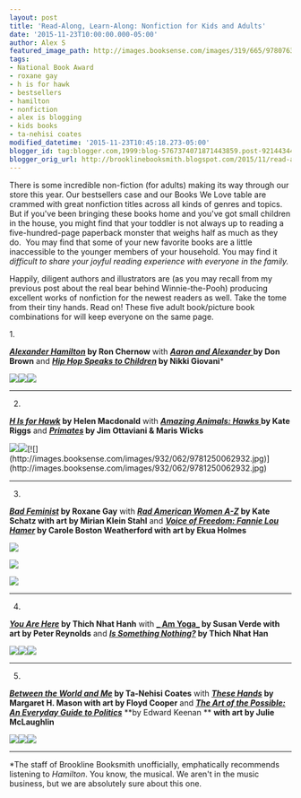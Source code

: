 ```yaml
---
layout: post
title: 'Read-Along, Learn-Along: Nonfiction for Kids and Adults'
date: '2015-11-23T10:00:00.000-05:00'
author: Alex S
featured_image_path: http://images.booksense.com/images/319/665/9780763665319.jpg
tags:
- National Book Award
- roxane gay
- h is for hawk
- bestsellers
- hamilton
- nonfiction
- alex is blogging
- kids books
- ta-nehisi coates
modified_datetime: '2015-11-23T10:45:18.273-05:00'
blogger_id: tag:blogger.com,1999:blog-5767374071871443859.post-9214434478182440403
blogger_orig_url: http://brooklinebooksmith.blogspot.com/2015/11/read-along-learn-along-nonfiction-for.html
---
```

There is some incredible non-fiction (for adults) making its way through our store this year. Our bestsellers case and our Books We Love table are crammed with great nonfiction titles across all kinds of genres and topics. But if you've been bringing these books home and you've got small children in the house, you might find that your toddler is not always up to reading a five-hundred-page paperback monster that weighs half as much as they do.  You may find that some of your new favorite books are a little inaccessible to the younger members of your household. You may find it _difficult to share your joyful reading experience with everyone in the family._

Happily, diligent authors and illustrators are (as you may recall from my previous post about the real bear behind Winnie-the-Pooh) producing excellent works of nonfiction for the newest readers as well. Take the tome from their tiny hands. Read on! These five adult book/picture book combinations for will keep everyone on the same page.

1\.



**[_Alexander Hamilton_](http://www.brooklinebooksmith-shop.com/book/9780143034759) by Ron Chernow**
with
**[_Aaron and Alexander_ ](http://www.brooklinebooksmith-shop.com/book/9781596439986)by Don Brown** and
**[_Hip Hop Speaks to Children_](http://www.brooklinebooksmith-shop.com/book/9781402210488) by Nikki Giovani***

[![](https://raymondpronk.files.wordpress.com/2010/04/alexander_hamilton_ron_chernow.jpg)](https://raymondpronk.files.wordpress.com/2010/04/alexander_hamilton_ron_chernow.jpg)[![](http://ecx.images-amazon.com/images/I/51uJJMpSx5L._SY377_BO1,204,203,200_.jpg)](http://ecx.images-amazon.com/images/I/51uJJMpSx5L._SY377_BO1,204,203,200_.jpg)[![](http://images.booksense.com/images/488/210/9781402210488.jpg)](http://images.booksense.com/images/488/210/9781402210488.jpg)

---

2.

**[_H Is for Hawk_](http://www.brooklinebooksmith-shop.com/book/9780802123411) by Helen Macdonald**
with
**[_Amazing Animals: Hawks_ ](http://www.brooklinebooksmith-shop.com/book/9781628320909)by Kate Riggs** and
**[_Primates_](http://www.brooklinebooksmith-shop.com/book/9781250062932) by Jim Ottaviani & Maris Wicks**


[![](https://stancarey.files.wordpress.com/2015/01/helen-macdonald-h-is-for-hawk-book-cover.jpg)](https://stancarey.files.wordpress.com/2015/01/helen-macdonald-h-is-for-hawk-book-cover.jpg)[![](http://www.chroniclebooks.com/media/catalog/product/cache/1/large_image/9df78eab33525d08d6e5fb8d27136e95/9781628320909_350.jpg)](https://images-blogger-opensocial.googleusercontent.com/gadgets/proxy?url=http%3A%2F%2Fwww.chroniclebooks.com%2Fmedia%2Fcatalog%2Fproduct%2Fcache%2F1%2Flarge_image%2F9df78eab33525d08d6e5fb8d27136e95%2F9781628320909_350.jpg&container=blogger&gadget=a&rewriteMime=image%2F*)[![](http://images.booksense.com/images/932/062/9781250062932.jpg)](http://images.booksense.com/images/932/062/9781250062932.jpg)

---

3.

**[_Bad Feminist_](http://www.brooklinebooksmith-shop.com/book/9780062282712) by Roxane Gay**
with **[_Rad American Women A-Z_](http://www.brooklinebooksmith-shop.com/book/9780872866836) by Kate Schatz with art by Mirian Klein Stahl** and
**[_Voice of Freedom: Fannie Lou Hamer_](http://www.brooklinebooksmith-shop.com/book/9780763665319) by Carole Boston Weatherford with art by Ekua Holmes**

[![](http://brevitymag.com/wp-content/uploads/2015/01/z_feminist.jpg)](http://www.chroniclebooks.com/media/catalog/product/cache/1/large_image/9df78eab33525d08d6e5fb8d27136e95/9781628320909_350.jpg)

[![](http://www.citylights.com/Resources/titles/87286100228580/Images/87286100228580L.jpg)](http://www.citylights.com/Resources/titles/87286100228580/Images/87286100228580L.jpg)

[![](http://images.booksense.com/images/319/665/9780763665319.jpg)](http://images.booksense.com/images/319/665/9780763665319.jpg)



---

4.



**[_You Are Here_](http://www.brooklinebooksmith-shop.com/book/9781590308387) by Thich Nhat Hanh**
with
**[_ Am Yoga_](http://www.brooklinebooksmith-shop.com/book/9781419716645) by Susan Verde with art by Peter Reynolds** and
**[_Is Something Nothing?_](http://www.brooklinebooksmith-shop.com/book/9781937006655) by Thich Nhat Han**

[![](http://ecx.images-amazon.com/images/I/41nU4md6EWL._SX329_BO1,204,203,200_.jpg)](http://ecx.images-amazon.com/images/I/41nU4md6EWL._SX329_BO1,204,203,200_.jpg)[![](http://ecx.images-amazon.com/images/I/51jPTytrhaL._SX497_BO1,204,203,200_.jpg)](http://ecx.images-amazon.com/images/I/51jPTytrhaL._SX497_BO1,204,203,200_.jpg)[![](http://images.booksense.com/images/655/006/9781937006655.jpg)](http://images.booksense.com/images/655/006/9781937006655.jpg)

---

5.

**_[Between the World and Me](http://www.brooklinebooksmith-shop.com/book/9780812993547)_ by Ta-Nehisi Coates**
with
**_[These Hands](http://www.brooklinebooksmith-shop.com/book/9780547215662)_ by Margaret H. Mason with art by Floyd Cooper** and
[_**The Art of the Possible: An Everyday Guide to Politics**_](http://www.brooklinebooksmith-shop.com/book/9781771470681) **by Edward Keenan **
**with art by Julie McLaughlin**

[![](http://images.booksense.com/images/547/993/9780812993547.jpg)](http://images.booksense.com/images/547/993/9780812993547.jpg)[![](http://images.booksense.com/images/662/215/9780547215662.jpg)](http://images.booksense.com/images/662/215/9780547215662.jpg)[![](http://images.booksense.com/images/681/470/9781771470681.jpg)](http://images.booksense.com/images/681/470/9781771470681.jpg)

---

*The staff of Brookline Booksmith unofficially, emphatically recommends listening to _Hamilton_. You know, the musical. We aren't in the music business, but we are absolutely sure about this one.
